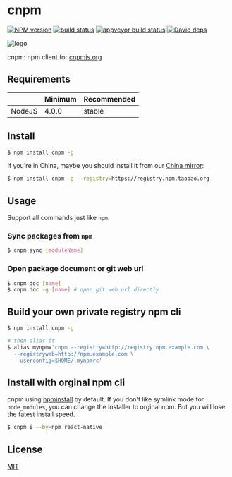 cnpm
=======

[![NPM version][npm-image]][npm-url]
[![build status][travis-image]][travis-url]
[![appveyor build status][appveyor-image]][appveyor-url]
[![David deps][david-image]][david-url]

[npm-image]: https://img.shields.io/npm/v/cnpm.svg?style=flat
[npm-url]: https://npmjs.org/package/cnpm
[travis-image]: https://img.shields.io/travis/cnpm/cnpm.svg?style=flat
[travis-url]: https://travis-ci.org/cnpm/cnpm
[appveyor-image]: https://ci.appveyor.com/api/projects/status/17kfr8eitdi7rljr?svg=true
[appveyor-url]: https://ci.appveyor.com/project/fengmk2/urllib
[david-image]: https://img.shields.io/david/cnpm/cnpm.svg?style=flat
[david-url]: https://david-dm.org/cnpm/cnpm

![logo](https://raw.github.com/cnpm/cnpmjs.org/master/logo.png)

cnpm: npm client for [cnpmjs.org](https://cnpmjs.org)


## Requirements

|        | Minimum | Recommended |
|--------|---------|-------------|
| NodeJS | 4.0.0   | stable      |

## Install

```bash
$ npm install cnpm -g
```

If you're in China, maybe you should install it from our [China mirror](https://npm.taobao.org):

```bash
$ npm install cnpm -g --registry=https://registry.npm.taobao.org
```

## Usage

Support all commands just like `npm`.

### Sync packages from `npm`

```bash
$ cnpm sync [moduleName]
```

### Open package document or git web url

```bash
$ cnpm doc [name]
$ cnpm doc -g [name] # open git web url directly
```

## Build your own private registry npm cli

```bash
$ npm install cnpm -g

# then alias it
$ alias mynpm='cnpm --registry=http://registry.npm.example.com \
  --registryweb=http://npm.example.com \
  --userconfig=$HOME/.mynpmrc'
```

## Install with orginal npm cli

cnpm using [npminstall](https://github.com/cnpm/npminstall) by default.
If you don't like symlink mode for `node_modules`, you can change the installer to orginal npm.
But you will lose the fatest install speed.

```bash
$ cnpm i --by=npm react-native
```

## License

[MIT](LICENSE.txt)
